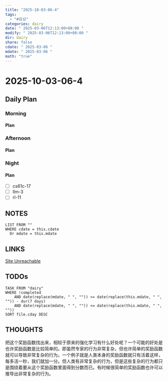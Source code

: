 ```yaml
---
title: "2025-10-03-06-4"
tags:
  - "#日记"
categories: dairy
date: " 2025-03-06T12:13:00+08:00 "
modify: " 2025-03-06T12:13:00+08:00 "
dir: dairy
share: false
cdate: " 2025-03-06 "
mdate: " 2025-03-06 "
math: "true"
---
```


# 2025-10-03-06-4

## Daily Plan

### Morning

#### Plan

### Afternoon

#### Plan

### Night

#### Plan

- [ ] cs61c-17
- [ ] llm-3
- [ ] rl-11

## NOTES

```dataview
LIST FROM "" 
WHERE cdate = this.cdate
  Or mdate = this.mdate
```

## LINKS

[Site Unreachable](https://z-library.sk)

## TODOs

```dataview
TASK FROM "dairy" 
WHERE !completed 
	AND date(replace(mdate, " ", "")) >= date(replace(this.mdate, " ", "")) - dur(7 days) 
	AND date(replace(mdate, " ", "")) <= date(replace(this.mdate, " ", ""))
SORT file.cday DESC
```

## THOUGHTS

把这个奖励函数找出来，相较于原来的强化学习有什么好处呢？一个可能的好处是也许奖励函数是比较简单的。即虽然专家的行为非常复杂，但也许简单的奖励函数就可以导致非常复杂的行为。一个例子就是人类本身的奖励函数就只有活着这样，每多活一秒，我们就加一分。但人类有非常复杂的行为，但是这些复杂的行为都只是围绕着要从这个奖励函数里面得到分数而已。有时候很简单的奖励函数也许可以推导出非常复杂的行为。
